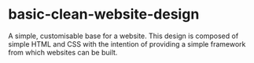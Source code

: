 # basic-clean-website-design
A simple, customisable base for a website. This design is composed of simple HTML and CSS with the intention of providing a simple framework from which websites can be built.
